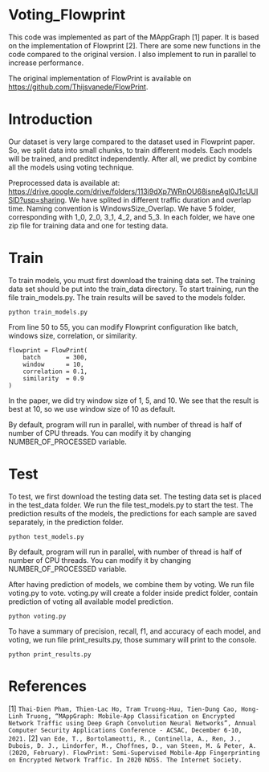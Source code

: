 # Voting_Flowprint

This code was implemented as part of the MAppGraph [1] paper. It is based on the implementation of Flowprint [2]. There are some new functions in the code compared to the original version. I also implement to run in parallel to increase performance.

The original implementation of FlowPrint is available on https://github.com/Thijsvanede/FlowPrint.

# Introduction

Our dataset is very large compared to the dataset used in Flowprint paper. So, we split data into small chunks, to train different models. Each models will be trained, and preditct independently. After all, we predict by combine all the models using voting technique.

Preprocessed data is available at: https://drive.google.com/drive/folders/113i9dXp7WRnOU68isneAgI0J1cUUISlD?usp=sharing.
We have splited in different traffic duration and overlap time. Naming convention is WindowsSize_Overlap. We have 5 folder, corresponding with 1_0, 2_0, 3_1, 4_2, and 5_3. In each folder, we have one zip file for training data and one for testing data.

# Train

To train models, you must first download the training data set. The training data set should be put into the train_data directory. To start training, run the file train_models.py. The train results will be saved to the models folder.
```
python train_models.py
```

From line 50 to 55, you can modify Flowprint configuration like batch, windows size, correlation, or similarity.
```
flowprint = FlowPrint(
    batch       = 300,
    window      = 10,
    correlation = 0.1,
    similarity  = 0.9
)
```

In the paper, we did try window size of 1, 5, and 10. We see that the result is best at 10, so we use window size of 10 as default.

By default, program will run in parallel, with number of thread is half of number of CPU threads. You can modify it by changing NUMBER_OF_PROCESSED variable.

# Test

To test, we first download the testing data set. The testing data set is placed in the test_data folder.
We run the file test_models.py to start the test. The prediction results of the models, the predictions for each sample are saved separately, in the prediction folder.
```
python test_models.py
```

By default, program will run in parallel, with number of thread is half of number of CPU threads. You can modify it by changing NUMBER_OF_PROCESSED variable.

After having prediction of models, we combine them by voting. We run file voting.py to vote. voting.py will create a folder inside predict folder, contain prediction of voting all available model prediction.
```
python voting.py
```

To have a summary of precision, recall, f1, and accuracy of each model, and voting, we run file print_results.py, those summary will print to the console.
```
python print_results.py
```


# References
[1] `Thai-Dien Pham, Thien-Lac Ho, Tram Truong-Huu, Tien-Dung Cao, Hong-Linh Truong, “MAppGraph: Mobile-App Classification on Encrypted Network Traffic using Deep Graph Convolution Neural Networks”, Annual Computer Security Applications Conference - ACSAC, December 6-10, 2021.`
[2] `van Ede, T., Bortolameotti, R., Continella, A., Ren, J., Dubois, D. J., Lindorfer, M., Choffnes, D., van Steen, M. & Peter, A. (2020, February). FlowPrint: Semi-Supervised Mobile-App Fingerprinting on Encrypted Network Traffic. In 2020 NDSS. The Internet Society.`
